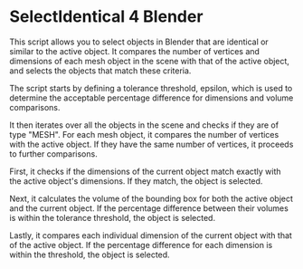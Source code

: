 # SelectIdentical 4 Blender
This script allows you to select objects in Blender that are identical or similar to the active object. It compares the number of vertices and dimensions of each mesh object in the scene with that of the active object, and selects the objects that match these criteria.

The script starts by defining a tolerance threshold, epsilon, which is used to determine the acceptable percentage difference for dimensions and volume comparisons.

It then iterates over all the objects in the scene and checks if they are of type "MESH". For each mesh object, it compares the number of vertices with the active object. If they have the same number of vertices, it proceeds to further comparisons.

First, it checks if the dimensions of the current object match exactly with the active object's dimensions. If they match, the object is selected.

Next, it calculates the volume of the bounding box for both the active object and the current object. If the percentage difference between their volumes is within the tolerance threshold, the object is selected.

Lastly, it compares each individual dimension of the current object with that of the active object. If the percentage difference for each dimension is within the threshold, the object is selected.
